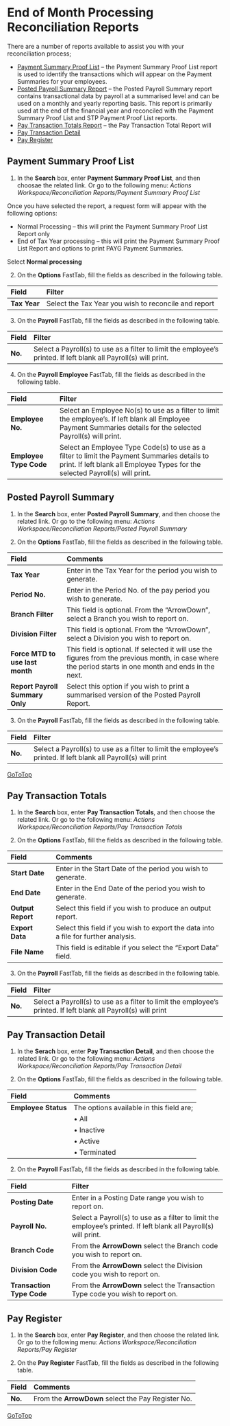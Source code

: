 # End of Month Processing Reconciliation Reports

There are a number of reports available to assist you with your reconciliation process;

* [Payment Summary Proof List](#payment-summary-proof-list) – the Payment Summary Proof List report is used to identify the transactions which will appear on the Payment Summaries for your employees. 
* [Posted Payroll Summary Report](#posted-payroll-summary) – the Posted Payroll Summary report contains transactional data by payroll at a summarised level and can be used on a monthly and yearly reporting basis.  This report is primarily used at the end of the financial year and reconciled with the Payment Summary Proof List and STP Payment Proof List reports.  
* [Pay Transaction Totals Report](#pay-transaction-totals) – the Pay Transaction Total Report will 
* [Pay Transaction Detail](#pay-transaction-detail) 
* [Pay Register](#pay-register)


## Payment Summary Proof List

1. In the **Search** box, enter **Payment Summary Proof List**, and then choosae the related link.  Or go to the following menu: *Actions Workspace/Reconciliation Reports/Payment Summary Proof List*

Once you have selected the report, a request form will appear with the following options:

* Normal Processing – this will print the Payment Summary Proof List Report only
* End of Tax Year processing – this will print the Payment Summary Proof List Report and options to print PAYG Payment Summaries.

 Select **Normal processing**

 2.  On the **Options** FastTab, fill the fields as described in the following table.

|Field	|Filter|
| :--- | :--- |
|**Tax Year**|	Select the Tax Year you wish to reconcile and report

3.  On the **Payroll** FastTab, fill the fields as described in the following table.

|Field	|Filter|
| :--- | :--- |
|**No.**|	Select a Payroll(s) to use as a filter to limit the employee’s printed.  If left blank all Payroll(s) will print.

4.  On the **Payroll Employee** FastTab, fill the fields as described in the following table.

|Field	|Filter|
| :--- | :--- |
|**Employee No.**|	Select an Employee No(s) to use as a filter to limit the employee’s.  If left blank all Employee Payment Summaries details for the selected Payroll(s) will print.
|**Employee Type Code**|	Select an Employee Type Code(s) to use as a filter to limit the Payment Summaries details to print.  If left blank all Employee Types for the selected Payroll(s) will print.

 
## Posted Payroll Summary

1.  In the **Search** box, enter **Posted Payroll Summary**, and then choose the related link.  Or go to the following menu: *Actions Workspace/Reconciliation Reports/Posted Payroll Summary*
 
2.  On the **Options** FastTab, fill the fields as described in the following table.

|Field	|Comments|
| :--- | :--- |
|**Tax Year**|	Enter in the Tax Year for the period you wish to generate.
|**Period No.**|	Enter in the Period No. of the pay period you wish to generate.
|**Branch Filter**|	This field is optional.  From the “ArrowDown”, select a Branch you wish to report on.
|**Division Filter**|	This field is optional.  From the “ArrowDown”, select a Division you wish to report on.
|**Force MTD to use last month**|	This field is optional.  If selected it will use the figures from the previous month, in case where the period starts in one month and ends in the next.
|**Report Payroll Summary Only**|	Select this option if you wish to print a summarised version of the Posted Payroll Report.

3.  On the **Payroll** FastTab, fill the fields as described in the following table.

|Field|	Filter|
| :--- | :--- |
|**No.**|	Select a Payroll(s) to use as a filter to limit the employee’s printed.  If left blank all Payroll(s) will print

 
 [GoToTop](#end-of-month-processing-reconciliation-reports)
 
## Pay Transaction Totals

1.  In the **Search** box, enter **Pay Transaction Totals**, and then choose the related link.  Or go to the following menu: *Actions Workspace/Reconciliation Reports/Pay Transaction Totals*
 
2.  On the **Options** FastTab, fill the fields as described in the following table.

|Field|	Comments|
| :--- | :--- |
|**Start Date**|	Enter in the Start Date of the period you wish to generate.
|**End Date**|	Enter in the End Date of the period you wish to generate.
|**Output Report**|	Select this field if you wish to produce an output report.
|**Export Data**|	Select this field if you wish to export the data into a file for further analysis.
|**File Name**|This field is editable if you select the “Export Data” field.

3.  On the **Payroll** FastTab, fill the fields as described in the following table.

|Field|	Filter|
| :--- | :--- |
|**No.**|Select a Payroll(s) to use as a filter to limit the employee’s printed.  If left blank all Payroll(s) will print


## Pay Transaction Detail

1.  In the **Serach** box, enter **Pay Transaction Detail**, and then choose the related link.  Or go to the following menu: *Actions Workspace/Reconciliation Reports/Pay Transaction Detail*
  
2.  On the **Options** FastTab, fill the fields as described in the following table.

|Field	|Comments|
| :--- | :--- |
|**Employee Status**|	The options available in this field are;
||•	All 
||•	Inactive
||•	Active
||•	Terminated

2.  On the **Payroll** FastTab, fill the fields as described in the following table.

|Field|	Filter|
| :--- | :--- |
|**Posting Date**|	Enter in a Posting Date range you wish to report on.
|**Payroll No.**|Select a Payroll(s) to use as a filter to limit the employee’s printed. If left blank all Payroll(s) will print.
|**Branch Code**|	From the **ArrowDown** select the Branch code you wish to report on.
|**Division Code**|	From the **ArrowDown** select the Division code you wish to report on.
|**Transaction Type Code**|	From the **ArrowDown** select the Transaction Type code you wish to report on.


## Pay Register

1.  In the **Search** box, enter **Pay Register**, and then choose the related link.  Or go to the following menu:  *Actions Workspace/Reconciliation Reports/Pay Register*
 
2.  On the **Pay Register** FastTab, fill the fields as described in the following table.

|Field	|Comments|
| :--- | :--- |
|**No.**|	From the **ArrowDown** select the Pay Register No.


[GoToTop](#end-of-month-processing-reconciliation-reports)

 
